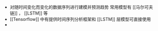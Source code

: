 - 对随时间变化而变化的数据序列进行建模并预测趋势
  常用模型有 [[马尔可夫链]] ， [[LSTM]] 等
- [[Tensorflow]] 中有提供时间序列分析框架和 [[LSTM]] 层模型可直接使用
-